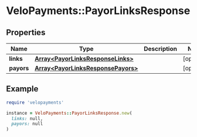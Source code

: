 # VeloPayments::PayorLinksResponse

## Properties

| Name | Type | Description | Notes |
| ---- | ---- | ----------- | ----- |
| **links** | [**Array&lt;PayorLinksResponseLinks&gt;**](PayorLinksResponseLinks.md) |  | [optional] |
| **payors** | [**Array&lt;PayorLinksResponsePayors&gt;**](PayorLinksResponsePayors.md) |  | [optional] |

## Example

```ruby
require 'velopayments'

instance = VeloPayments::PayorLinksResponse.new(
  links: null,
  payors: null
)
```

